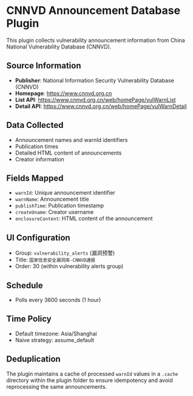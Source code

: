 # CNNVD Announcement Database Plugin

This plugin collects vulnerability announcement information from China National Vulnerability Database (CNNVD).

## Source Information
- **Publisher**: National Information Security Vulnerability Database (CNNVD)
- **Homepage**: https://www.cnnvd.org.cn
- **List API**: https://www.cnnvd.org.cn/web/homePage/vulWarnList
- **Detail API**: https://www.cnnvd.org.cn/web/homePage/vulWarnDetail

## Data Collected
- Announcement names and warnId identifiers
- Publication times
- Detailed HTML content of announcements
- Creator information

## Fields Mapped
- `warnId`: Unique announcement identifier
- `warnName`: Announcement title
- `publishTime`: Publication timestamp
- `createUname`: Creator username
- `enclosureContent`: HTML content of the announcement

## UI Configuration
- Group: `vulnerability_alerts` (漏洞预警)
- Title: `国家信息安全漏洞库-CNNVD通报`
- Order: 30 (within vulnerability alerts group)

## Schedule
- Polls every 3600 seconds (1 hour)

## Time Policy
- Default timezone: Asia/Shanghai
- Naive strategy: assume_default

## Deduplication
The plugin maintains a cache of processed `warnId` values in a `.cache` directory within the plugin folder to ensure idempotency and avoid reprocessing the same announcements.